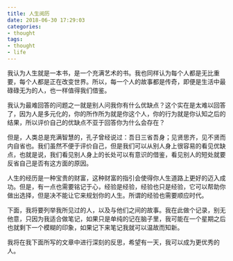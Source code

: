 ```yaml
---
title: 人生阅历
date: 2018-06-30 17:29:03
categories:
- thought
tags:
- thought
- life
---
```

我认为人生就是一本书，是一个充满艺术的书。我也同样认为每个人都是无比重要，每个人都是正在改变世界。所以，每一个人的故事都是传奇，即便是生活中最碌碌无为的人，也一样值得我们借鉴。

<!-- more -->

我认为最难回答的问题之一就是别人问我你有什么优缺点？这个实在是太难以回答了，因为人是多元化的，你的所作所为就是你这个人，你的行为就是你认知之后的结果，所以评价自己的优缺点不亚于回答你为什么会存在？

但是，人类总是充满智慧的，孔子曾经说过：吾日三省吾身；见贤思齐，见不贤而内自省也。我们虽然不便于评价自己，但是我们可以从别人身上很容易的看见优缺点，也就是说，我们看见别人身上的长处可以有意识的借鉴，看见别人的短处就要反省自己是否有这方面的原因。

人生的经历是一种宝贵的财富，这种财富的指引会使得你人生道路上更好的迈入成功。但是，有一点也需要铭记于心，经验是经验，经验也只是经验，它可以帮助你做出选择，但是决不能让它来规划你的人生。所谓的经验也需要顺应时代。

下面，我将要列举我所见过的人，以及与他们之间的故事。我在此做个记录，别无他意，只因为我适合做笔记，如果只是单纯的记在脑子里，我可能在一个星期之后也就剩下一个模糊的印象，如果记下来笔记我就可以温故而知新。

我将在我下面所写的文章中进行深刻的反思，希望有一天，我可以成为更优秀的人。
